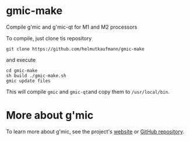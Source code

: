 # gmic-make
Compile g'mic and g'mic-qt for M1 and M2 processors

To compile, just clone tis repository 
```
git clone https://github.com/helmutkaufmann/gmic-make
```
and execute 
```
cd gmic-make
sh build ./gmic-make.sh
gmic update files
```
This will compile ``gmic`` and ``gmic-qt``and copy them to ``/usr/local/bin``.

# More about g'mic
To learn more about g'mic, see the project's [website](https://gmic.eu) or [GitHub repository](https://github.com/GreycLab/gmic).
